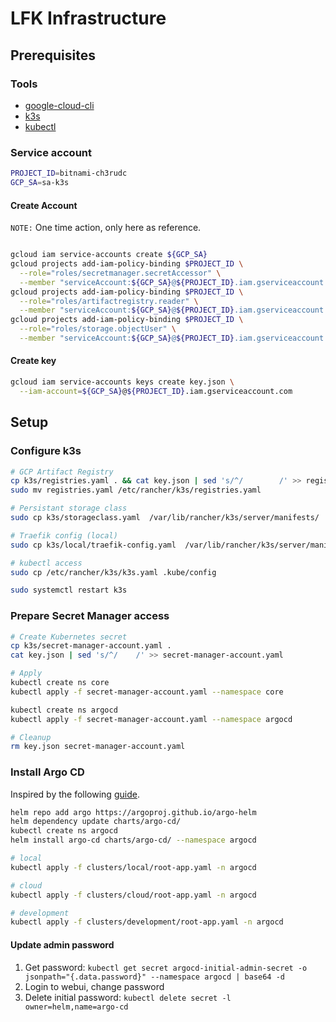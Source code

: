 # LFK Infrastructure

## Prerequisites

### Tools

* [google-cloud-cli](https://cloud.google.com/sdk/docs/install)
* [k3s](https://docs.k3s.io/quick-start)
* [kubectl](https://kubernetes.io/docs/tasks/tools/#kubectl)

### Service account

```bash
PROJECT_ID=bitnami-ch3rudc
GCP_SA=sa-k3s
```

#### Create Account

`NOTE:` One time action, only here as reference.

```bash

gcloud iam service-accounts create ${GCP_SA}
gcloud projects add-iam-policy-binding $PROJECT_ID \
  --role="roles/secretmanager.secretAccessor" \
  --member "serviceAccount:${GCP_SA}@${PROJECT_ID}.iam.gserviceaccount.com"
gcloud projects add-iam-policy-binding $PROJECT_ID \
  --role="roles/artifactregistry.reader" \
  --member "serviceAccount:${GCP_SA}@${PROJECT_ID}.iam.gserviceaccount.com"
gcloud projects add-iam-policy-binding $PROJECT_ID \
  --role="roles/storage.objectUser" \
  --member "serviceAccount:${GCP_SA}@${PROJECT_ID}.iam.gserviceaccount.com"

```

#### Create key

```bash
gcloud iam service-accounts keys create key.json \
  --iam-account=${GCP_SA}@${PROJECT_ID}.iam.gserviceaccount.com
```

## Setup

### Configure k3s

```bash
# GCP Artifact Registry
cp k3s/registries.yaml . && cat key.json | sed 's/^/        /' >> registries.yaml
sudo mv registries.yaml /etc/rancher/k3s/registries.yaml

# Persistant storage class
sudo cp k3s/storageclass.yaml  /var/lib/rancher/k3s/server/manifests/

# Traefik config (local)
sudo cp k3s/local/traefik-config.yaml  /var/lib/rancher/k3s/server/manifests/

# kubectl access
sudo cp /etc/rancher/k3s/k3s.yaml .kube/config

sudo systemctl restart k3s
```

### Prepare Secret Manager access

```bash
# Create Kubernetes secret
cp k3s/secret-manager-account.yaml .
cat key.json | sed 's/^/    /' >> secret-manager-account.yaml

# Apply
kubectl create ns core
kubectl apply -f secret-manager-account.yaml --namespace core

kubectl create ns argocd
kubectl apply -f secret-manager-account.yaml --namespace argocd

# Cleanup
rm key.json secret-manager-account.yaml
```

### Install Argo CD

Inspired by the following [guide](https://www.arthurkoziel.com/setting-up-argocd-with-helm/).

```bash
helm repo add argo https://argoproj.github.io/argo-helm
helm dependency update charts/argo-cd/
kubectl create ns argocd
helm install argo-cd charts/argo-cd/ --namespace argocd

# local
kubectl apply -f clusters/local/root-app.yaml -n argocd

# cloud
kubectl apply -f clusters/cloud/root-app.yaml -n argocd

# development
kubectl apply -f clusters/development/root-app.yaml -n argocd
```

#### Update admin password

1. Get password: `kubectl get secret argocd-initial-admin-secret -o jsonpath="{.data.password}" --namespace argocd | base64 -d`
1. Login to webui, change password
1. Delete initial password: `kubectl delete secret -l owner=helm,name=argo-cd`
